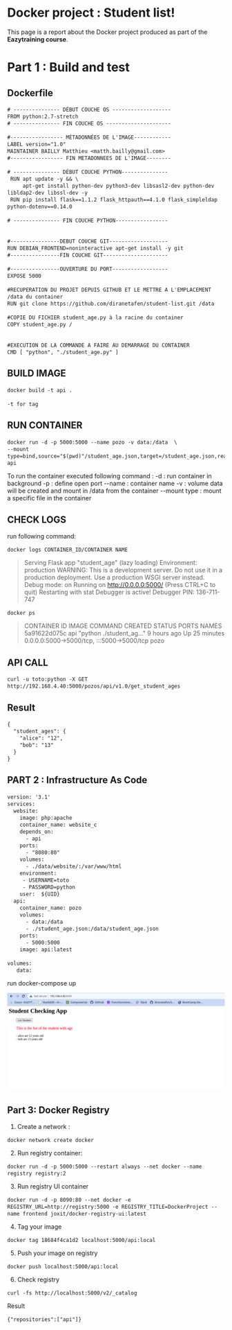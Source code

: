 # Docker project : Student list!

This page is a report about the Docker project produced as part of the **Eazytraining course**.

# Part 1 : Build and test

## Dockerfile

```
# --------------- DÉBUT COUCHE OS -------------------
FROM python:2.7-stretch
# --------------- FIN COUCHE OS ---------------------

#----------------- MÉTADONNÉES DE L'IMAGE------------
LABEL version="1.0"
MAINTAINER BAILLY Matthieu <matth.bailly@gmail.com>
#----------------- FIN METADONNEES DE L'IMAGE--------

# --------------- DÉBUT COUCHE PYTHON---------------
 RUN apt update -y && \
     apt-get install python-dev python3-dev libsasl2-dev python-dev libldap2-dev libssl-dev -y
 RUN pip install flask==1.1.2 flask_httpauth==4.1.0 flask_simpleldap python-dotenv==0.14.0

# --------------- FIN COUCHE PYTHON-----------------


#----------------DEBUT COUCHE GIT-------------------
RUN DEBIAN_FRONTEND=noninteractive apt-get install -y git
#----------------FIN COUCHE GIT---------------------

#----------------OUVERTURE DU PORT------------------
EXPOSE 5000

#RECUPERATION DU PROJET DEPUIS GITHUB ET LE METTRE A L'EMPLACEMENT /data du container
RUN git clone https://github.com/diranetafen/student-list.git /data

#COPIE DU FICHIER student_age.py à la racine du container
COPY student_age.py /


#EXECUTION DE LA COMMANDE A FAIRE AU DEMARRAGE DU CONTAINER
CMD [ "python", "./student_age.py" ]
```

## BUILD IMAGE

```
docker build -t api .

-t for tag
```

## RUN CONTAINER

```
docker run -d -p 5000:5000 --name pozo -v data:/data  \
--mount type=bind,source="$(pwd)"/student_age.json,target=/student_age.json,readonly api
```
To run the container executed following command :
 -d : run container in background
 -p : define open port
 --name : container name
 -v : volume data will be created and mount in /data from the container
 --mount type : mount a specific file in the container

## CHECK LOGS
run following command:
```
docker logs CONTAINER_ID/CONTAINER NAME
```
>   Serving Flask app "student_age" (lazy loading)
>   Environment: production
 >   WARNING: This is a development server. Do not use it in a production deployment.
   Use a production WSGI server instead.
>   Debug mode: on
 >  Running on http://0.0.0.0:5000/ (Press CTRL+C to quit)
>   Restarting with stat
 >  Debugger is active!
>   Debugger PIN: 136-711-747

```
docker ps 
```
>CONTAINER ID   IMAGE     COMMAND                  CREATED       STATUS          PORTS                                       NAMES
5a91622d075c   api       "python ./student_ag…"   9 hours ago   Up 25 minutes   0.0.0.0:5000->5000/tcp, :::5000->5000/tcp   pozo

##  API CALL
```
curl -u toto:python -X GET http://192.168.4.40:5000/pozos/api/v1.0/get_student_ages
```

## Result

```
{
  "student_ages": {
    "alice": "12", 
    "bob": "13"
  }
}
```

## PART 2 : Infrastructure As Code
```
version: '3.1'
services:
  website:
    image: php:apache
    container_name: website_c
    depends_on:
      - api
    ports:
      - "8080:80"
    volumes:
      - ./data/website/:/var/www/html
    environment:
     - USERNAME=toto
     - PASSWORD=python
    user:  ${UID}
  api:
    container_name: pozo
    volumes:
      - data:/data
      - ./student_age.json:/data/student_age.json
    ports:
      - 5000:5000
    image: api:latest

volumes:
   data:

```
run docker-compose up

![My Image](docker-compose.png)


## Part 3: Docker Registry

 1. Create a network :

```
docker network create docker
```

 2. Run registry container:

```
docker run -d -p 5000:5000 --restart always --net docker --name registry registry:2
```

 3. Run registry UI container

```
docker run -d -p 8090:80 --net docker -e REGISTRY_URL=http://registry:5000 -e REGISTRY_TITLE=DockerProject --name frontend joxit/docker-registry-ui:latest
```

 4. Tag your image

```
docker tag 18684f4ca1d2 localhost:5000/api:local
```

 5. Push your image on registry

```
docker push localhost:5000/api:local 
```

 6. Check registry
```
curl -fs http://localhost:5000/v2/_catalog

```
Result
```
{"repositories":["api"]}
```

